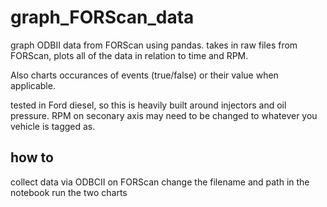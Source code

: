 # graph_FORScan_data
graph ODBII data from FORScan using pandas.  takes in raw files from FORScan, plots all of the data in relation to time and RPM.  

Also charts occurances of events (true/false) or their value when applicable.  

tested in Ford diesel, so this is heavily built around injectors and oil pressure.  RPM on seconary axis may need to be changed to whatever you vehicle is tagged as.

## how to
collect data via ODBCII on FORScan
change the filename and path in the notebook
run the two charts
